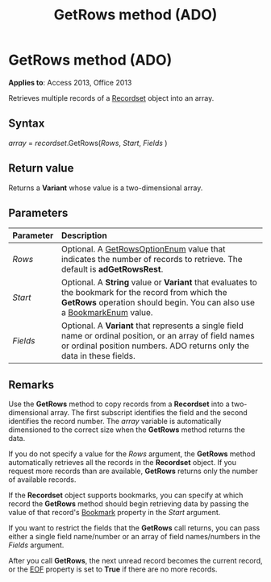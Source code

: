 ﻿---
title: GetRows method (ADO)
TOCTitle: GetRows method (ADO)
ms:assetid: 570e6f1c-c17a-7d9a-c172-387894a3a1f1
ms:mtpsurl: https://msdn.microsoft.com/library/JJ249292(v=office.15)
ms:contentKeyID: 48544963
ms.date: 09/18/2015
mtps_version: v=office.15
---

# GetRows method (ADO)

**Applies to**: Access 2013, Office 2013

Retrieves multiple records of a [Recordset](recordset-object-ado.md) object into an array.

## Syntax

*array* = *recordset*.GetRows(*Rows*, *Start*, *Fields* )

## Return value

Returns a **Variant** whose value is a two-dimensional array.

## Parameters

|Parameter|Description|
|:--------|:----------|
|*Rows* |Optional. A [GetRowsOptionEnum](getrowsoptionenum.md) value that indicates the number of records to retrieve. The default is **adGetRowsRest**.|
|*Start* |Optional. A **String** value or **Variant** that evaluates to the bookmark for the record from which the **GetRows** operation should begin. You can also use a [BookmarkEnum](bookmarkenum.md) value.|
|*Fields* |Optional. A **Variant** that represents a single field name or ordinal position, or an array of field names or ordinal position numbers. ADO returns only the data in these fields.|

## Remarks

Use the **GetRows** method to copy records from a **Recordset** into a two-dimensional array. The first subscript identifies the field and the second identifies the record number. The *array* variable is automatically dimensioned to the correct size when the **GetRows** method returns the data.

If you do not specify a value for the *Rows* argument, the **GetRows** method automatically retrieves all the records in the **Recordset** object. If you request more records than are available, **GetRows** returns only the number of available records.

If the **Recordset** object supports bookmarks, you can specify at which record the **GetRows** method should begin retrieving data by passing the value of that record's [Bookmark](bookmark-property-ado.md) property in the *Start* argument.

If you want to restrict the fields that the **GetRows** call returns, you can pass either a single field name/number or an array of field names/numbers in the *Fields* argument.

After you call **GetRows**, the next unread record becomes the current record, or the [EOF](bof-eof-properties-ado.md) property is set to **True** if there are no more records.

